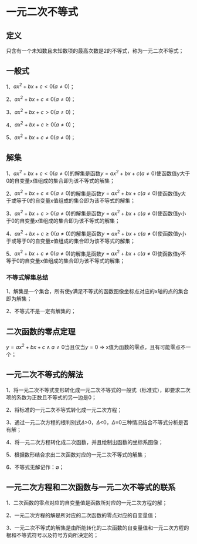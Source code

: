 # 一元二次不等式

## 定义
只含有一个未知数且未知数项的最高次数是2的不等式，称为一元二次不等式；

## 一般式
1、$ax^2+bx+c<0(a\ne0)$；

2、$ax^2+bx+c\leqslant 0(a\ne0)$；

3、$ax^2+bx+c>0(a\ne0)$；

4、$ax^2+bx+c\geqslant0(a\ne0)$；

5、$ax^2+bx+c\ne0(a\ne0)$；

## 解集

1、$ax^2+bx+c<0(a\ne0)$的解集是函数$y=ax^2+bx+c(a\ne0)$使函数值y大于0的自变量x值组成的集合即为该不等式的解集；

2、$ax^2+bx+c\leqslant 0(a\ne0)$的解集是函数$y=ax^2+bx+c(a\ne0)$使函数值y大于或等于0的自变量x值组成的集合即为该不等式的解集；

3、$ax^2+bx+c>0(a\ne0)$的解集是函数$y=ax^2+bx+c(a\ne0)$使函数值y小于0的自变量x值组成的集合即为该不等式的解集；

4、$ax^2+bx+c\geqslant0(a\ne0)$的解集是函数$y=ax^2+bx+c(a\ne0)$使函数值y小于或等于0的自变量x值组成的集合即为该不等式的解集；

5、$ax^2+bx+c\ne0(a\ne0)$的解集是函数$y=ax^2+bx+c(a\ne0)$使函数值y不等于0的自变量x值组成的集合即为该不等式的解集；

### 不等式解集总结
1、解集是一个集合，所有使y满足不等式的函数图像坐标点对应的x轴的点的集合即为解集；

2、不等式不是一定有解集的；

## 二次函数的零点定理
$y=ax^2+bx+c \land a\ne0$当且仅当$y=0$ $\Rightarrow$ x值为函数的零点，且有可能零点不一个；

## 一元二次不等式的解法
1、将一元二次不等式变形转化成一元二次不等式的一般式（标准式），即要求二次项的系数为正数且不等式的另一边是0；

2、将标准的一元二次不等式转化成一元二次方程；

3、通过一元二次方程的根判别式$\Delta$>0，$\Delta$<0，$\Delta$=0三种情况结合不等式分析是否有解；

4、将一元二次方程转化成二次函数，并且绘制出函数的坐标系图像；

5、根据数形结合求出二次函数对应的一元二次不等式的解集；

6、不等式无解记作：$\emptyset$；

## 一元二次方程和二次函数与一元二次不等式的联系
1、二次函数的零点对应的自变量值是函数所对应的一元二次方程的解；

2、一元二次方程的解是所对应的二次函数的零点对应的自变量值；

3、一元二次不等式的解集是由所能转化的二次函数的自变量值和一元二次方程的根和不等式符号以及符号方向所决定的；
